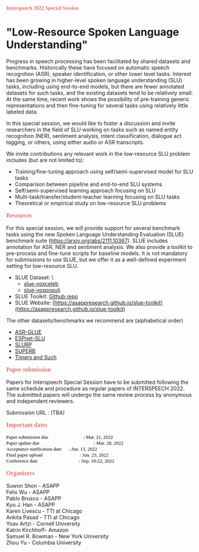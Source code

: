 
<p style="font: 14px Monaco; margin-left:0em; color:#eb6e6e;">
<b>Interspeech 2022 Special Session</b></p>

# "Low-Resource Spoken Language Understanding"

Progress in speech processing has been facilitated by shared datasets and benchmarks. Historically these have focused on automatic speech recognition (ASR), speaker identification, or other lower level tasks. Interest has been growing in higher-level spoken language understanding (SLU) tasks, including using end-to-end models, but there are fewer annotated datasets for such tasks, and the existing datasets tend to be relatively small. At the same time, recent work shows the possibility of pre-training generic representations and then fine-tuning for several tasks using relatively little labeled data.

In this special session, we would like to foster a discussion and invite researchers in the field of SLU working on tasks such as named entity recognition (NER), sentiment analysis, intent classification, dialogue act tagging, or others, using either audio or ASR transcripts.

We invite contributions any relevant work in the low-resource SLU problem includes (but are not limited to):

- Training/fine-tuning approach using self/semi-supervised model for SLU tasks
- Comparison between pipeline and end-to-end SLU systems
- Self/semi-supervised learning approach focusing on SLU
- Multi-task/transfer/student-teacher learning focusing on SLU tasks
- Theoretical or empirical study on low-resource SLU problems


<p style="font: 16px Monaco; margin-left:0em; color:#eb6e6e;">
<b>Resources
</b></p>

For this special session, we will provide support for several benchmark tasks using the new Spoken Language Understanding Evaluation (SLUE) benchmark suite (https://arxiv.org/abs/2111.10367). SLUE includes annotation for ASR, NER and sentiment analysis. We also provide a toolkit to pre-process and fine-tune scripts for baseline models. It is not mandatory for submissions to use SLUE, but we offer it as a well-defined experiment setting for low-resource SLU.

- SLUE Dataset: \
    - [slue-voxceleb](https://papers-slue.awsdev.asapp.com/slue-voxceleb_blind.tar.gz)
    - [slue-voxpopuli](https://papers-slue.awsdev.asapp.com/slue-voxpopuli_blind.tar.gz)
- SLUE Toolkit: [Github repo](https://github.com/asappresearch/slue-toolkit)
- SLUE Website: [https://asappresearch.github.io/slue-toolkit](https://asappresearch.github.io/slue-toolkit)

The other datasets/benchmarks we recommend are (alphabetical order)

- [ASR-GLUE](https://arxiv.org/abs/2108.13048)
- [ESPnet-SLU](https://arxiv.org/pdf/2111.14706.pdf)
- [SLURP](https://arxiv.org/abs/2011.13205)
- [SUPERB](http://superbbenchmark.org)
- [Timers and Such](https://arxiv.org/abs/2104.01604)

<p style="font: 16px Monaco; margin-left:0em; color:#eb6e6e;">
<b>Paper submission
</b></p>

Papers for Interspeech Special Session have to be submitted following the same schedule and procedure as regular papers of INTERSPEECH 2022. The submitted papers will undergo the same review process by anonymous and independent reviewers.

Submission URL : (TBA)

<p style="font: 16px Monaco; margin-left:0em; color:#eb6e6e;">
<b>Important dates
</b></p>

<p style="font: 13px Monaco; margin-left:0em; color:black;">
Paper submission due  &emsp;&emsp;&emsp;&emsp;&emsp;&emsp;&nbsp;&nbsp;&nbsp; : Mar. 21, 2022<br>
Paper update due &emsp;&emsp;&emsp;&emsp;&emsp;&emsp;&emsp;&emsp;&emsp;&emsp;&nbsp;&nbsp;&nbsp;&nbsp;: Mar. 28, 2022<br>
Acceptance notification date &emsp; : Jun. 13, 2022<br>
Final paper upload &emsp;&emsp;&emsp;&emsp;&emsp;&emsp;&nbsp;&nbsp;&nbsp;&nbsp;&nbsp;&nbsp;: Jun. 23, 2022<br>
Conference date &emsp;&emsp;&emsp;&emsp;&emsp;&emsp;&nbsp;&nbsp;&nbsp;&nbsp;&nbsp;&nbsp;&nbsp;&nbsp;&nbsp;: Sep. 18-22, 2022
</p>

<p style="font: 16px Monaco; margin-left:0em;color:#eb6e6e;">
<b>Organizers
</b></p>

Suwon Shon - ASAPP
<br>Felix Wu - ASAPP
<br>Pablo Brusco - ASAPP
<br>Kyu J. Han - ASAPP
<br>Karen Livescu - TTI at Chicago
<br>Ankita Pasad - TTI at Chicago
<br>Yoav Artzi - Cornell University
<br>Katrin Kirchhoff- Amazon
<br>Samuel R. Bowman - New York University
<br>Zhou Yu - Columbia University
